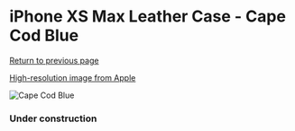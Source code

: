 # iPhone XS Max Leather Case - Cape Cod Blue

[Return to previous page](/iphone_x)

[High-resolution image from Apple](https://store.storeimages.cdn-apple.com/8756/as-images.apple.com/is/MTEW2?wid=4500&hei=4500&fmt=png)

<div style="width: 384px"><img src="/everypreview/MTEW2.png" alt="Cape Cod Blue"></div>

### Under construction
